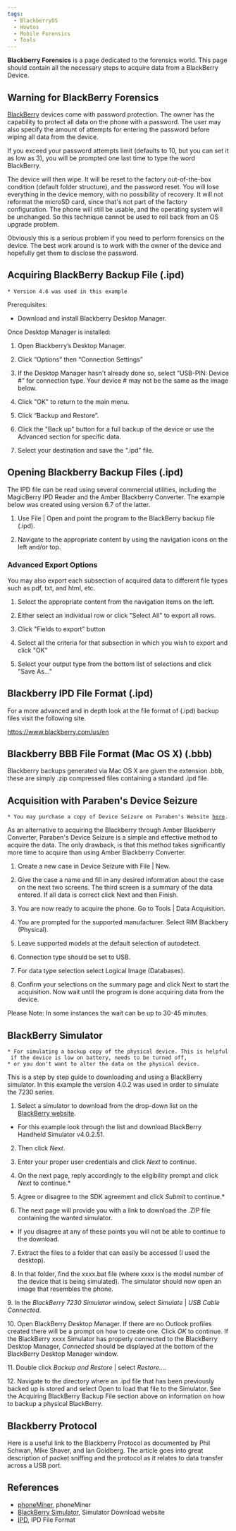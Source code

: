 ```yaml
---
tags:
  - BlackberryOS
  - Howtos
  - Mobile Forensics
  - Tools
---
```

**Blackberry Forensics** is a page dedicated to the forensics world.
This page should contain all the necessary steps to acquire data from a
BlackBerry Device.

## Warning for BlackBerry Forensics

[BlackBerry](blackberry.md) devices come with password
protection. The owner has the capability to protect all data on the
phone with a password. The user may also specify the amount of attempts
for entering the password before wiping all data from the device.

If you exceed your password attempts limit (defaults to 10, but you can
set it as low as 3), you will be prompted one last time to type the word
BlackBerry.

The device will then wipe. It will be reset to the factory
out-of-the-box condition (default folder structure), and the password
reset. You will lose everything in the device memory, with no
possibility of recovery. It will not reformat the microSD card, since
that's not part of the factory configuration. The phone will still be
usable, and the operating system will be unchanged. So this technique
cannot be used to roll back from an OS upgrade problem.

Obviously this is a serious problem if you need to perform forensics on
the device. The best work around is to work with the owner of the device
and hopefully get them to disclose the password.

## Acquiring BlackBerry Backup File (.ipd)

`* Version 4.6 was used in this example`

Prerequisites:

* Download and install Blackberry Desktop Manager.

Once Desktop Manager is installed:

1. Open Blackberry’s Desktop Manager.

2. Click “Options” then “Connection Settings”

3. If the Desktop Manager hasn't already done so, select “USB-PIN:
Device \#” for connection type. Your device \# may not be the same as
the image below.

4. Click "OK" to return to the main menu.

5. Click “Backup and Restore”.

6. Click the "Back up" button for a full backup of the device or use the
Advanced section for specific data.

7. Select your destination and save the ".ipd" file.

## Opening Blackberry Backup Files (.ipd)

The IPD file can be read using several commercial utilities, including the
MagicBerry IPD Reader and the Amber Blackberry Converter. The example below was
created using version 6.7 of the latter.

1. Use File \| Open and point the program to the BlackBerry backup file
(.ipd).

2. Navigate to the appropriate content by using the navigation icons on
the left and/or top.

### Advanced Export Options

You may also export each subsection of acquired data to different file
types such as pdf, txt, and html, etc.

1. Select the appropriate content from the navigation items on the
left.

2. Either select an individual row or click "Select All" to export all
rows.

3. Click "Fields to export" button

4. Select all the criteria for that subsection in which you wish to
export and click "OK"

5. Select your output type from the bottom list of selections and click
"Save As..."

## Blackberry IPD File Format (.ipd)

For a more advanced and in depth look at the file format of (.ipd)
backup files visit the following site.

<https://www.blackberry.com/us/en>

## Blackberry BBB File Format (Mac OS X) (.bbb)

Blackberry backups generated via Mac OS X are given the extension .bbb,
these are simply .zip compressed files containing a standard .ipd file.

## Acquisition with Paraben's Device Seizure

`* You may purchase a copy of Device Seizure on Paraben's Website `[`here`](https://paraben.com/paraben-for-mobile-forensics/)`.`

As an alternative to acquiring the Blackberry through Amber Blackberry
Converter, Paraben's Device Seizure is a simple and effective method to
acquire the data. The only drawback, is that this method takes
significantly more time to acquire than using Amber Blackberry
Converter.

1. Create a new case in Device Seizure with File \| New.

2. Give the case a name and fill in any desired information about the
case on the next two screens. The third screen is a summary of the data
entered. If all data is correct click Next and then Finish.

3. You are now ready to acquire the phone. Go to Tools \| Data
Acquisition.

4. You are prompted for the supported manufacturer. Select RIM
Blackbery (Physical).

5. Leave supported models at the default selection of autodetect.

6. Connection type should be set to USB.

7. For data type selection select Logical Image (Databases).

8. Confirm your selections on the summary page and click Next to start
the acquisition.
Now wait until the program is done acquiring data from the device.

Please Note: In some instances the wait can be up to 30-45 minutes.

## BlackBerry Simulator

`* For simulating a backup copy of the physical device. This is helpful if the device is low on battery, needs to be turned off, `
`* or you don't want to alter the data on the physical device.`

This is a step by step guide to downloading and using a BlackBerry
simulator. In this example the version 4.0.2 was used in order to
simulate the 7230 series.

1. Select a simulator to download from the drop-down list on the
[BlackBerry website](https://www.blackberry.com/Downloads/entry.do?code=060AD92489947D410D897474079C1477).

- For this example look through the list and download BlackBerry
  Handheld Simulator v4.0.2.51.

2. Then click *Next*.

3. Enter your proper user credentials and click *Next* to continue.

4. On the next page, reply accordingly to the eligibility prompt and
click *Next* to continue.\*

5. Agree or disagree to the SDK agreement and click *Submit* to
continue.\*

6. The next page will provide you with a link to download the .ZIP file
containing the wanted simulator.

- If you disagree at any of these points you will not be able to
  continue to the download.

7. Extract the files to a folder that can easily be accessed (I used
the desktop).

8. In that folder, find the xxxx.bat file (where xxxx is the model
number of the device that is being simulated). The simulator should now
open an image that resembles the phone.

9\. In the *BlackBerry 7230 Simulator* window, select *Simulate* \| *USB
Cable Connected*.

10\. Open BlackBerry Desktop Manager. If there are no Outlook profiles
created there will be a prompt on how to create one. Click *OK* to
continue. If the BlackBerry xxxx Simulator has properly connected to the
BlackBerry Desktop Manager, *Connected* should be displayed at the
bottom of the BlackBerry Desktop Manager window.

11\. Double click *Backup and Restore* \| select *Restore...*.

12\. Navigate to the directory where an .ipd file that has been
previously backed up is stored and select Open to load that file to the
Simulator. See the Acquiring BlackBerry Backup File section above on
information on how to backup a physical BlackBerry.

## Blackberry Protocol

Here is a useful link to the Blackberry Protocol as documented by Phil
Schwan, Mike Shaver, and Ian Goldberg. The article goes into great
description of packet sniffing and the protocol as it relates to data
transfer across a USB port.

## References

- [phoneMiner](https://www.amraksoftware.com/), phoneMiner
- [BlackBerry Simulator](https://www.blackberry.com/Downloads/entry.do?code=060AD92489947D410D897474079C1477),
  Simulator Download website
- [IPD](https://www.blackberry.com/us/en),
  IPD File Format

